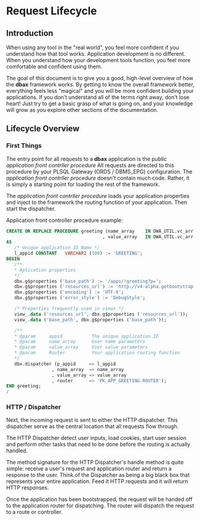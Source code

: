 # Request Lifecycle

## Introduction

When using any tool in the "real world", you feel more confident if you understand how that tool works. Application development is no different. When you understand how your development tools function, you feel more comfortable and confident using them.

The goal of this document is to give you a good, high-level overview of how the **dbax** framework works. By getting to know the overall framework better, everything feels less "magical" and you will be more confident building your applications. If you don't understand all of the terms right away, don't lose heart! Just try to get a basic grasp of what is going on, and your knowledge will grow as you explore other sections of the documentation.


## Lifecycle Overview

### First Things

The entry point for all requests to a **dbax** application is the public *application front contrller procedure*  All requests are directed to this procedure by your PLSQL Gateway (ORDS / DBMS_EPG) configuration. The *application front contrller procedure* doesn't contain much code. Rather, it is simply a starting point for loading the rest of the framework.

The *application front contrller procedure* loads your application properties and inject to the framework the routing function of your application. Then start the dispatcher. 

Application front controller procedure example: 

```sql
CREATE OR REPLACE PROCEDURE greeting (name_array    IN OWA_UTIL.vc_arr DEFAULT dbx.empty_vc_arr
                                    , value_array   IN OWA_UTIL.vc_arr DEFAULT dbx.empty_vc_arr )
AS
   /* Unique application ID Name */
   l_appid CONSTANT   VARCHAR2 (100) := 'GREETING';
BEGIN
   /**
   * Aplication properties
   */
   dbx.g$properties ('base_path') := '/apps/!greeting?p=';
   dbx.g$properties ('resources_url') := 'http://v4-alpha.getbootstrap.com';   
   dbx.g$properties ('encoding') := 'UTF-8';
   dbx.g$properties ('error_style') := 'DebugStyle';

   /* Properties frequently used in views */
   view_.data ('resources_url', dbx.g$properties ('resources_url'));
   view_.data ('base_path', dbx.g$properties ('base_path'));

   /**
   * @param     appid           The unique application ID 
   * @param     name_array      User name parameters 
   * @param     value_array     User value parameters
   * @param     Router          Your application routing function
   */   
   dbx.dispatcher (p_appid     => l_appid
                 , name_array  => name_array
                 , value_array => value_array
                 , router      => 'PK_APP_GREETING.ROUTER');
END greeting;
/

```


### HTTP / Dispatcher

Next, the incoming request is sent to either the HTTP dispatcher. This dispatcher serve as the central location that all requests flow through.

The HTTP Dispatcher detect user inputs, load cookies, start user session and perform other tasks that need to be done before the routing is actually handled.

The method signature for the HTTP Dispatcher's handle method is quite simple: receive a user's request and application router and return a response to the user. Think of the Dispatcher as being a big black box that represents your entire application. Feed it HTTP requests and it will return HTTP responses.

Once the application has been bootstrapped, the request will be handed off to the application router for dispatching. The router will dispatch the request to a route or controller.
